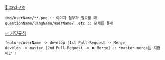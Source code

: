 <ins> 📄 파일구조 </ins>

```
img/userName/**.png :: 이미지 첨부가 필요할 때
questionName/langName/userName/..etc :: 문제를 풀때 
```

<ins> ✅ 커밋규칙 </ins>
```
feature/userName -> develop [1st Pull-Request -> Merge]
develop -> master [2nd Pull-Request -> ❌ Merge] :: *master merge는 지환이만 !
```